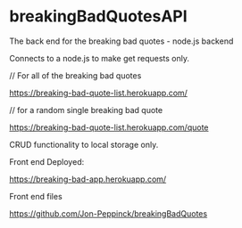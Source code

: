 # breakingBadQuotesAPI
The back end for the breaking bad quotes - node.js backend

Connects to a node.js to make get requests only.

// For all of the breaking bad quotes

https://breaking-bad-quote-list.herokuapp.com/

// for a random single breaking bad quote

https://breaking-bad-quote-list.herokuapp.com/quote

CRUD functionality to local storage only.

Front end Deployed:

https://breaking-bad-app.herokuapp.com/

Front end files

https://github.com/Jon-Peppinck/breakingBadQuotes
